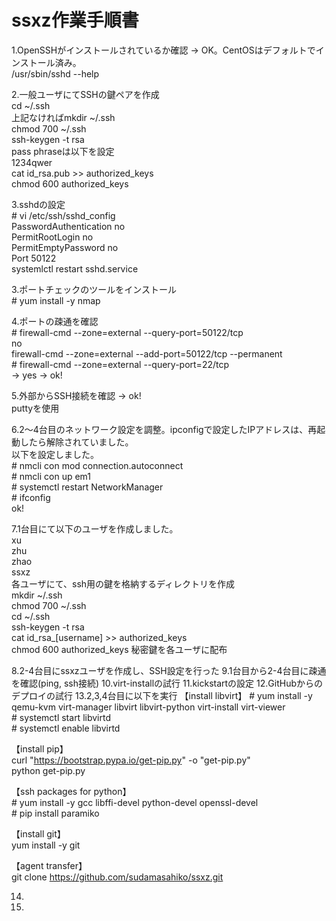 # ssxz作業手順書  
  
1.OpenSSHがインストールされているか確認 -> OK。CentOSはデフォルトでインストール済み。  
/usr/sbin/sshd --help  
  
2.一般ユーザにてSSHの鍵ペアを作成  
cd ~/.ssh  
上記なければmkdir ~/.ssh  
chmod 700 ~/.ssh  
ssh-keygen -t rsa  
pass phraseは以下を設定  
1234qwer  
cat id_rsa.pub >> authorized_keys  
chmod 600 authorized_keys  
  
3.sshdの設定  
\# vi /etc/ssh/sshd_config  
PasswordAuthentication no  
PermitRootLogin no  
PermitEmptyPassword no  
Port 50122  
systemlctl restart sshd.service  
  
3.ポートチェックのツールをインストール  
\# yum install -y nmap  
  
4.ポートの疎通を確認  
\# firewall-cmd --zone=external --query-port=50122/tcp  
no  
firewall-cmd --zone=external --add-port=50122/tcp --permanent  
\# firewall-cmd --zone=external --query-port=22/tcp  
-> yes -> ok!  
  
5.外部からSSH接続を確認 -> ok!  
puttyを使用  
  
6.2～4台目のネットワーク設定を調整。ipconfigで設定したIPアドレスは、再起動したら解除されていました。  
以下を設定しました。  
\# nmcli con mod connection.autoconnect  
\# nmcli con up em1  
\# systemctl restart NetworkManager  
\# ifconfig  
ok!  
  
7.1台目にて以下のユーザを作成しました。  
xu  
zhu  
zhao  
ssxz  
各ユーザにて、ssh用の鍵を格納するディレクトリを作成  
mkdir ~/.ssh  
chmod 700 ~/.ssh  
cd ~/.ssh  
ssh-keygen -t rsa  
cat id_rsa_[username] >> authorized_keys  
chmod 600 authorized_keys
秘密鍵を各ユーザに配布

8.2-4台目にssxzユーザを作成し、SSH設定を行った
9.1台目から2-4台目に疎通を確認(ping, ssh接続)
10.virt-installの試行
11.kickstartの設定
12.GitHubからのデプロイの試行
13.2,3,4台目に以下を実行
【install libvirt】
\# yum install -y qemu-kvm virt-manager libvirt libvirt-python virt-install virt-viewer  
\# systemctl start libvirtd  
\# systemctl enable libvirtd  
  
【install pip】  
curl "https://bootstrap.pypa.io/get-pip.py" -o "get-pip.py"  
python get-pip.py  
  
【ssh packages for python】  
\# yum install -y gcc libffi-devel python-devel openssl-devel  
\# pip install paramiko  
  
【install git】  
yum install -y git  
  
【agent transfer】  
git clone https://github.com/sudamasahiko/ssxz.git  
  
14.
15.



